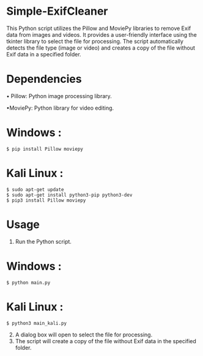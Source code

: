 # Simple-ExifCleaner

This Python script utilizes the Pillow and MoviePy libraries to remove Exif data from images and videos. It provides a user-friendly interface using the tkinter library to select the file for processing. The script automatically detects the file type (image or video) and creates a copy of the file without Exif data in a specified folder.

# Dependencies
• Pillow: Python image processing library.

•MoviePy: Python library for video editing.


# Windows :

    $ pip install Pillow moviepy

# Kali Linux :

    $ sudo apt-get update
    $ sudo apt-get install python3-pip python3-dev
    $ pip3 install Pillow moviepy



    

    


# Usage
1. Run the Python script.

# Windows :
    $ python main.py

# Kali Linux : 
    $ python3 main_kali.py

    

2. A dialog box will open to select the file for processing.
3. The script will create a copy of the file without Exif data in the specified folder.

    
